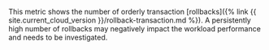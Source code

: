 This metric shows the number of orderly transaction [rollbacks]({% link {{ site.current_cloud_version }}/rollback-transaction.md %}). A persistently high number of rollbacks may negatively impact the workload performance and needs to be investigated.